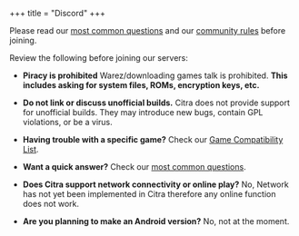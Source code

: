 +++
title = "Discord"
+++

Please read our [most common questions](https://citra-emu.org/wiki/faq/) and our [community rules](https://citra-emu.org/rules/) before joining.

Review the following before joining our servers:

* **Piracy is prohibited** Warez/downloading games talk is prohibited. **This includes asking for system files, ROMs, encryption keys, etc.**

* **Do not link or discuss unofficial builds.** Citra does not provide support for unofficial builds. They may introduce new bugs, contain GPL violations, or be a virus.

* **Having trouble with a specific game?** Check our [Game Compatibility List](https://citra-emu.org/game/).

* **Want a quick answer?** Check our [most common questions](https://citra-emu.org/wiki/faq/).

* **Does Citra support network connectivity or online play?** No, Network has not yet been implemented in Citra therefore any online function does not work.

* **Are you planning to make an Android version?** No, not at the moment.

<div id='discordLink' style='margin-top: 5%; display: none;'>
  <a href='https://discord.gg/9jgD2y4'>Click here to join our Discord channel.</a>
</div>

<script type='text/javascript'>
  $(function() {
    setTimeout(function(){
       $('#discordLink').show();
    }, 5000);
  });
</script>
